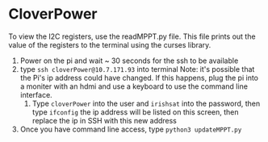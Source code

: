 # CloverPower

To view the I2C registers, use the readMPPT.py file. This file prints out the value of the registers to the terminal using the curses library.

1. Power on the pi and wait ~ 30 seconds for the ssh to be available
2. type `ssh cloverPower@10.7.171.93` into terminal
   Note: it's possible that the Pi's ip address could have changed. If this happens, plug the pi into a moniter with an hdmi and use a keyboard to use the command line interface.
   1. Type `cloverPower` into the user and `irishsat` into the password, then type `ifconfig` the ip address will be listed on this screen, then replace the ip in SSH with this new
   address
3. Once you have command line access, type `python3 updateMPPT.py`
